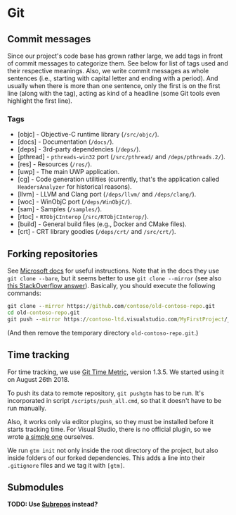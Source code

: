 # Git

## Commit messages

Since our project's code base has grown rather large, we add tags in front of commit messages to categorize them.
See below for list of tags used and their respective meanings.
Also, we write commit messages as whole sentences (i.e., starting with capital letter and ending with a period).
And usually when there is more than one sentence, only the first is on the first line (along with the tag), acting as kind of a headline (some Git tools even highlight the first line).

### Tags

- [objc] - Objective-C runtime library (`/src/objc/`).
- [docs] - Documentation (`/docs/`).
- [deps] - 3rd-party dependencies (`/deps/`).
- [pthread] - `pthreads-win32` port (`/src/pthread/` and `/deps/pthreads.2/`).
- [res] - Resources (`/res/`).
- [uwp] - The main UWP application.
- [cg] - Code generation utilities (currently, that's the application called `HeadersAnalyzer` for historical reasons).
- [llvm] - LLVM and Clang port (`/deps/llvm/` and `/deps/clang/`).
- [woc] - WinObjC port (`/deps/WinObjC/`).
- [sam] - Samples (`/samples/`).
- [rtoc] - `RTObjCInterop` (`/src/RTObjCInterop/`).
- [build] - General build files (e.g., Docker and CMake files).
- [crt] - CRT library goodies (`/deps/crt/` and `/src/crt/`).

## Forking repositories

See [Microsoft docs](https://docs.microsoft.com/en-us/vsts/git/import-git-repository?view=vsts#manually-import-a-repo) for useful instructions.
Note that in the docs they use `git clone --bare`, but it seems better to use `git clone --mirror` (see also [this StackOverflow answer](https://stackoverflow.com/a/3960063/9080566)).
Basically, you should execute the following commands:

```cmd
git clone --mirror https://github.com/contoso/old-contoso-repo.git
cd old-contoso-repo.git
git push --mirror https://contoso-ltd.visualstudio.com/MyFirstProject/_git/new-contoso-repo
```

(And then remove the temporary directory `old-contoso-repo.git`.)

## Time tracking

For time tracking, we use [Git Time Metric](https://github.com/git-time-metric/gtm), version 1.3.5.
We started using it on August 26th 2018.

To push its data to remote repository, `git pushgtm` has to be run.
It's incorporated in script `/scripts/push_all.cmd`, so that it doesn't have to be run manually.

Also, it works only via editor plugins, so they must be installed before it starts tracking time.
For Visual Studio, there is no official plugin, so we wrote [a simple one](https://jjones.visualstudio.com/gtm-visualstudio-plugin) ourselves.

We run `gtm init` not only inside the root directory of the project, but also inside folders of our forked dependencies.
This adds a line into their `.gitignore` files and we tag it with `[gtm]`.

## Submodules

**TODO: Use [Subrepos](https://github.com/ingydotnet/git-subrepo/blob/master/Intro.pod) instead?**
